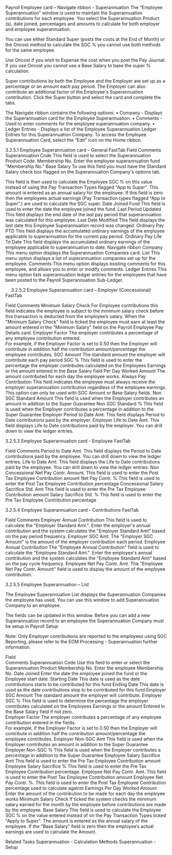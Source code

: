 Payroll Employee card – Navigate ribbon - Superannuation
The “Employee Superannuation” window is used to maintain the Superannuation contributions for each employee. You select the Superannuation Product (s), date joined, percentages and amounts to calculate for both employer and employee superannuation.   

You can use either Standard Super (posts the costs at the End of Month) or the Oncost method to calculate the SGC % you cannot use both methods for the same employee.  

Use Oncost if you wish to Expense the cost when you post the Pay Journal.  If you use Oncost you cannot use a Base Salary to base the super % calculation.

Super contributions by both the Employee and the Employer are set up as a percentage or an amount each pay period.  The Employer can also contribute an additional factor of the Employee's Superannuation contribution. Click the Super button and select the card and complete the tabs.

The Navigate ribbon contains the following options:
•	Company - Displays the Superannuation card for the Employee Superannuation.
•	Comments - Used to enter comments for the employee superannuation company.
•	Ledger Entries - Displays a list of the Employee Superannuation Ledger Entries for this Superannuation Company.
To access the Employee Superannuation Card, select the “Edit” icon on the Home ribbon.

 

 

3.2.5.1	Employee Superannuation card – General FastTab
Field	Comments
Superannuation Code	This field is used to select the Superannuation Product Code.
Membership No.	Enter the employee superannuation fund "Membership No." 
Base Salary	To use this field you must have the Standard Salary check box flagged on the Superannuation Company's options tab.

This field is then used to calculate the Employee SGC % on this value instead of using the Pay Transaction Types flagged "App to Super".  This amount is entered as an annual salary for the employee. If this field is zero then the employees actual earnings (Pay Transaction types flagged "App to Super".) are used to calculate the SGC super.
Date Joined Fund	This field is used to enter the date the employee joined the fund.
Last Period Updated	This field displays the end date of the last pay period that superannuation was calculated for this employee.
Last Date Modified	This field displays the last date this Employee Superannuation record was changed.
Ordinary Pay PTD	This field displays the accumulated ordinary earnings of the employee applicable to superannuation for the current pay period.
Ordinary Pay Life To Date	This field displays the accumulated ordinary earnings of the employee applicable to superannuation to date.
Navigate ribbon
Company	This menu option displays the Superannuation Companies card.
List	This menu option displays a list of superannuation companies set up for the employee.
Comments	This menu option displays existing comments for this employee, and allows you to enter or modify comments.
Ledger Entries	This menu option lists superannuation ledger entries for the employees that have been posted to the Payroll Superannuation Sub-Ledger.

 
3.2.5.2	Employee Superannuation card – Employer (Concessional) FastTab

 

Field	Comments
Minimum Salary Check	For Employee contributions this field indicates the employee is subject to the minimum salary check before this transaction is deducted from the employee’s salary.
When the "Minimum Salary Check" field is ticked the employee must earn at least the amount entered in the "Minimum Salary" field on the Payroll Employee Pay Details card. 
Employer Factor	The employer contributes a percentage of any employee contribution entered.   
For example, if the Employer Factor is set to 0.50 then the Employer will contribute in addition half the contribution amount/percentage the employee contributes.
SGC Amount	The standard amount the employer will contribute each pay period
SGC %	This field is used to enter the percentage the employer contributes calculated on the Employees Earnings or the amount entered in the Base Salary field
Per Day Worked Amount	The amount contributed for each day the employee works.
Always Pay Contribution	This field indicates the employee must always receive the employer superannuation contribution regardless of the employee earnings.
This option can only be used with SGC Amount or Base Salary fields.
Non SGC Standard Amount	This field is used when the Employer contributes an amount in addition to the Super Guarantee
Non SGC Standard %	This field is used when the Employer contributes a percentage in addition to the Super Guarantee
Employer Period to Date Amt.	This field displays Period to Date contributions paid by the employer.
Employer Life to Date Amt.	This field displays Life to Date contributions paid by the employer. You can drill down to view the ledger entries.

3.2.5.3	Employee Superannuation card - Employee FastTab

 

Field	Comments
Period to Date Amt.	This field displays the Period to Date contributions paid by the employee.  You can drill down to view the ledger entries.
Life to Date Amt.	This field displays the Life to Date contributions paid by the employee.  You can drill down to view the ledger entries.
Non Concessional
Net Pay Contr. Amount.	This field is used to enter the Post Tax Employee Contribution amount
Net Pay Contr. %	This field is used to enter the Post Tax Employee Contribution percentage
Concessional
Salary Sacrifice Std. Amt	This field is used to enter the Pre Tax Employee Contribution amount
Salary Sacrifice Std. %	This field is used to enter the Pre Tax Employee Contribution percentage
 
 
3.2.5.4	Employee Superannuation card - Contributions FastTab

 


Field	Comments
Employer Annual Contribution	This field is used to calculate the "Employer Standard Amt.".  Enter the employer's annual contribution and the system calculates the "Employer Standard Amt" based on the pay period frequency.
Employer SGC Amt.	The "Employer SGC Amount" is the amount of the employer contribution each period.
Employee Annual Contribution	The "Employee Annual Contribution" field is used to calculate the "Employee Standard Amt.".  Enter the employee's annual contribution and the system calculates the "Employee Standard Amt" based on the pay cycle frequency.
Employee Net Pay Contr. Amt.	The "Employee Net Pay Contr. Amount" field is used to display the amount of the employee contribution.

3.2.5.5	Employee Superannuation – List

The Employee Superannuation List displays the Superannuation Companies the employee has used.  You can use this window to add Superannuation Company to an employee.  

The fields can be updated in this window.  Before you can add a new Superannuation record to an employee the Superannuation Company must be setup in Payroll Setup

Note: Only Employer contributions are reported to the employees using SGC Reporting, please refer to the EOM Processing - Superannuation further information.

 


Field	
Comments
Superannuation Code	Use this field to enter or select the Superannuation Product
Membership No.	Enter the employee Membership No.
Date Joined	Enter the date the employee joined the fund or the Employee start date.
Starting Date 	This date is used as the date contributions starts to be contributed for this fund
Ending Date	This date is used as the date contributions stop to be contributed for this fund
Employer SGC Amount	The standard amount the employer will contribute.
Employer SGC %	This field is used to determine the percentage the employer contributes calculated on the Employees Earnings or the amount Entered in the Base Salary field if not zero.  
Employer Factor	The employer contributes a percentage of any employee contribution entered in the fields.  
For example, if the Employer Factor is set to 0.50 then the Employer will contribute in addition half the contribution amount/percentage the employee contributes.
Employer Non-SGC Amt	This field is used when the Employer contributes an amount in addition to the Super Guarantee
Employer Non-SGC %	This field is used when the Employer contributes a percentage in addition to the Super Guarantee
Employee Salary Sacrifice Amt	This field is used to enter the Pre Tax Employee Contribution amount
Employee Salary Sacrifice %	This field is used to enter the Pre Tax Employee Contribution percentage.
Employee Net Pay Contr. Amt.	This field is used to enter the Post Tax Employee Contribution amount
Employee Net Pay Contr. %.	This field is used to enter the Post Tax Employee Contribution percentage used to calculate against Earnings
Per Day Worked Amount	Enter the amount of the contribution to be made for each day the employee works
Minimum Salary Check	If ticked the system checks the minimum salary earned for the month by the employee before contributions are made by the employee.
Base Salary	This field is used to calculate the Employee SGC % on the value entered instead of on the Pay Transaction Types ticked "Apply to Super".  The amount is entered as the annual salary of the employee. If the "Base Salary" field is zero then the employee’s actual earnings are used to calculate the Amount.

Related Tasks 
Superannuation - Calculation Methods
Superannuation - Setup
 
